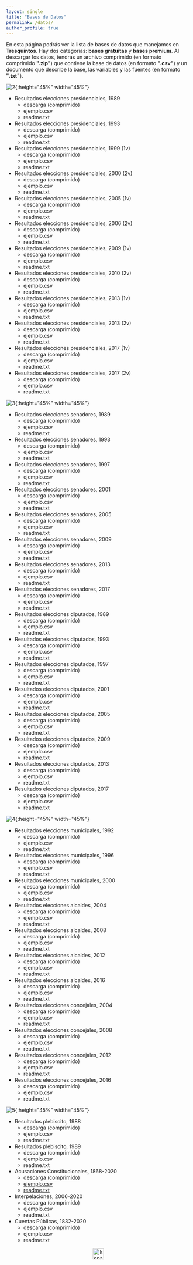 ```yaml
---
layout: single
title: "Bases de Datos"
permalink: /datos/
author_profile: true
---
```


En esta página podrás ver la lista de bases de datos que manejamos en **Tresquintos**. Hay dos categorías: **bases gratuitas** y **bases premium**. Al descargar los datos, tendrás un archivo comprimido (en formato comprimido **".zip"**) que contiene la base de datos (en formato **".csv"**) y un documento que describe la base, las variables y las fuentes (en formato **".txt"**).


![2](/images/datos/presidenciales.png){:height="45%" width="45%"}

- Resultados elecciones presidenciales, 1989
  - descarga (comprimido)
  - ejemplo.csv
  - readme.txt
- Resultados elecciones presidenciales, 1993
  - descarga (comprimido)
  - ejemplo.csv
  - readme.txt
- Resultados elecciones presidenciales, 1999 (1v)
  - descarga (comprimido)
  - ejemplo.csv
  - readme.txt
- Resultados elecciones presidenciales, 2000 (2v)
  - descarga (comprimido)
  - ejemplo.csv
  - readme.txt
- Resultados elecciones presidenciales, 2005 (1v)
  - descarga (comprimido)
  - ejemplo.csv
  - readme.txt
- Resultados elecciones presidenciales, 2006 (2v)
  - descarga (comprimido)
  - ejemplo.csv
  - readme.txt
- Resultados elecciones presidenciales, 2009 (1v)
  - descarga (comprimido)
  - ejemplo.csv
  - readme.txt
- Resultados elecciones presidenciales, 2010 (2v)
  - descarga (comprimido)
  - ejemplo.csv
  - readme.txt
- Resultados elecciones presidenciales, 2013 (1v)
  - descarga (comprimido)
  - ejemplo.csv
  - readme.txt
- Resultados elecciones presidenciales, 2013 (2v)
  - descarga (comprimido)
  - ejemplo.csv
  - readme.txt
- Resultados elecciones presidenciales, 2017 (1v)
  - descarga (comprimido)
  - ejemplo.csv
  - readme.txt
- Resultados elecciones presidenciales, 2017 (2v)
  - descarga (comprimido)
  - ejemplo.csv
  - readme.txt


![3](/images/datos/parlamentarias.png){:height="45%" width="45%"}

- Resultados elecciones senadores, 1989
  - descarga (comprimido)
  - ejemplo.csv
  - readme.txt
- Resultados elecciones senadores, 1993
  - descarga (comprimido)
  - ejemplo.csv
  - readme.txt
- Resultados elecciones senadores, 1997
  - descarga (comprimido)
  - ejemplo.csv
  - readme.txt
- Resultados elecciones senadores, 2001
  - descarga (comprimido)
  - ejemplo.csv
  - readme.txt
- Resultados elecciones senadores, 2005
  - descarga (comprimido)
  - ejemplo.csv
  - readme.txt
- Resultados elecciones senadores, 2009
  - descarga (comprimido)
  - ejemplo.csv
  - readme.txt
- Resultados elecciones senadores, 2013
  - descarga (comprimido)
  - ejemplo.csv
  - readme.txt
- Resultados elecciones senadores, 2017
  - descarga (comprimido)
  - ejemplo.csv
  - readme.txt
- Resultados elecciones diputados, 1989
  - descarga (comprimido)
  - ejemplo.csv
  - readme.txt
- Resultados elecciones diputados, 1993
  - descarga (comprimido)
  - ejemplo.csv
  - readme.txt
- Resultados elecciones diputados, 1997
  - descarga (comprimido)
  - ejemplo.csv
  - readme.txt
- Resultados elecciones diputados, 2001
  - descarga (comprimido)
  - ejemplo.csv
  - readme.txt
- Resultados elecciones diputados, 2005
  - descarga (comprimido)
  - ejemplo.csv
  - readme.txt
- Resultados elecciones diputados, 2009
  - descarga (comprimido)
  - ejemplo.csv
  - readme.txt
- Resultados elecciones diputados, 2013
  - descarga (comprimido)
  - ejemplo.csv
  - readme.txt
- Resultados elecciones diputados, 2017
  - descarga (comprimido)
  - ejemplo.csv
  - readme.txt

![4](/images/datos/municipales.png){:height="45%" width="45%"}

- Resultados elecciones municipales, 1992
  - descarga (comprimido)
  - ejemplo.csv
  - readme.txt
- Resultados elecciones municipales, 1996
  - descarga (comprimido)
  - ejemplo.csv
  - readme.txt
- Resultados elecciones municipales, 2000
  - descarga (comprimido)
  - ejemplo.csv
  - readme.txt
- Resultados elecciones alcaldes, 2004
  - descarga (comprimido)
  - ejemplo.csv
  - readme.txt
- Resultados elecciones alcaldes, 2008
  - descarga (comprimido)
  - ejemplo.csv
  - readme.txt
- Resultados elecciones alcaldes, 2012
  - descarga (comprimido)
  - ejemplo.csv
  - readme.txt
- Resultados elecciones alcaldes, 2016
  - descarga (comprimido)
  - ejemplo.csv
  - readme.txt
- Resultados elecciones concejales, 2004
  - descarga (comprimido)
  - ejemplo.csv
  - readme.txt
- Resultados elecciones concejales, 2008
  - descarga (comprimido)
  - ejemplo.csv
  - readme.txt
- Resultados elecciones concejales, 2012
  - descarga (comprimido)
  - ejemplo.csv
  - readme.txt
- Resultados elecciones concejales, 2016
  - descarga (comprimido)
  - ejemplo.csv
  - readme.txt

![5](/images/datos/otros.png){:height="45%" width="45%"}

- Resultados plebiscito, 1988
  - descarga (comprimido)
  - ejemplo.csv
  - readme.txt
- Resultados plebiscito, 1989
  - descarga (comprimido)
  - ejemplo.csv
  - readme.txt
- Acusaciones Constitucionales, 1868-2020
  - [descarga (comprimido)](Acusaciones%20Constitucionales,%201868-2020/Archive.zip)
  - [ejemplo.csv](Acusaciones%20Constitucionales,%201868-2020/data_corto.xlsx)
  - [readme.txt](Acusaciones%20Constitucionales,%201868-2020/readme.txt)
- Interpelaciones, 2006-2020
  - descarga (comprimido)
  - ejemplo.csv
  - readme.txt
- Cuentas Públicas, 1832-2020
  - descarga (comprimido)
  - ejemplo.csv
  - readme.txt

<!-- NES -->
<style>
.aligncenter {
    text-align: center;
}
</style>
<p class="aligncenter">
    <img src="/images/nes.png" width="30" height="30" alt="konami" />
</p>
<script src="/js/topsecret.js"></script>


<!-- Favicon -->
<link rel="apple-touch-icon" sizes="180x180" href="/apple-touch-icon.png">
<link rel="icon" type="image/png" sizes="32x32" href="/favicon-32x32.png">
<link rel="icon" type="image/png" sizes="16x16" href="/favicon-16x16.png">
<link rel="manifest" href="/site.webmanifest">
<link rel="mask-icon" href="/safari-pinned-tab.svg" color="#5bbad5">
<meta name="msapplication-TileColor" content="#b91d47">
<meta name="theme-color" content="#ffffff">
